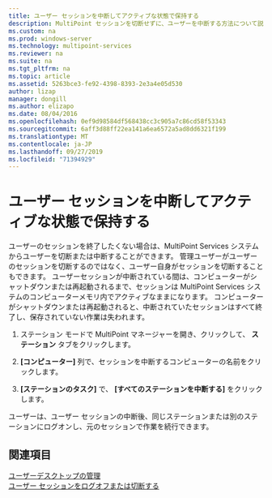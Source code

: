 ```yaml
---
title: ユーザー セッションを中断してアクティブな状態で保持する
description: MultiPoint セッションを切断せずに、ユーザーを中断する方法について説明します。
ms.custom: na
ms.prod: windows-server
ms.technology: multipoint-services
ms.reviewer: na
ms.suite: na
ms.tgt_pltfrm: na
ms.topic: article
ms.assetid: 5263bce3-fe92-4398-8393-2e3a4e05d530
author: lizap
manager: dongill
ms.author: elizapo
ms.date: 08/04/2016
ms.openlocfilehash: 0ef9d98584df568438cc3c905a7c86cd58f53343
ms.sourcegitcommit: 6aff3d88ff22ea141a6ea6572a5ad8dd6321f199
ms.translationtype: MT
ms.contentlocale: ja-JP
ms.lasthandoff: 09/27/2019
ms.locfileid: "71394929"
---
```

# <a name="suspend-and-leave-user-session-active"></a>ユーザー セッションを中断してアクティブな状態で保持する
ユーザーのセッションを終了したくない場合は、MultiPoint Services システムからユーザーを切断または中断することができます。 管理ユーザーがユーザーのセッションを切断するのではなく、ユーザー自身がセッションを切断することもできます。 ユーザーセッションが中断されている間は、コンピューターがシャットダウンまたは再起動されるまで、セッションは MultiPoint Services システムのコンピューターメモリ内でアクティブなままになります。 コンピューターがシャットダウンまたは再起動されると、中断されていたセッションはすべて終了し、保存されていない作業は失われます。  
  
1.  ステーション モードで MultiPoint マネージャーを開き、クリックして、 **ステーション**  タブをクリックします。  
  
2.  **[コンピューター]** 列で、セッションを中断するコンピューターの名前をクリックします。  
  
3.  **[ステーションのタスク]** で、 **[すべてのステーションを中断する]** をクリックします。  
  
ユーザーは、ユーザー セッションの中断後、同じステーションまたは別のステーションにログオンし、元のセッションで作業を続行できます。  
  
## <a name="see-also"></a>関連項目  
[ユーザーデスクトップの管理](manage-user-desktops-using-multipoint-dashboard.md)  
[ユーザー セッションをログオフまたは切断する](Log-off-or-Disconnect-User-Sessions.md)